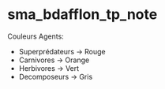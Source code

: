 # sma_bdafflon_tp_note

Couleurs Agents:
- Superprédateurs -> Rouge
- Carnivores -> Orange
- Herbivores -> Vert
- Decomposeurs -> Gris